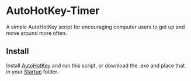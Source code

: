 AutoHotKey-Timer
================

A simple AutoHotKey script for encouraging computer users to get up and move around more often.


## Install ##
Install [AutoHotKey](http://www.autohotkey.com/) and run this script, or download the .exe and place that in your 
[Startup](http://windows.microsoft.com/en-us/windows-vista/run-a-program-automatically-when-windows-starts) folder.
